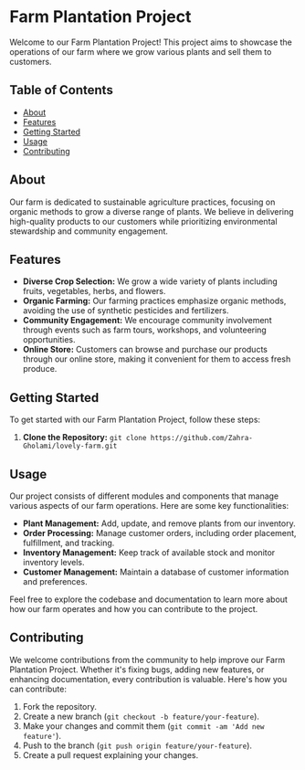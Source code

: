 # Farm Plantation Project

Welcome to our Farm Plantation Project! This project aims to showcase the operations of our farm where we grow various plants and sell them to customers. 

## Table of Contents
- [About](#about)
- [Features](#features)
- [Getting Started](#getting-started)
- [Usage](#usage)
- [Contributing](#contributing)


## About
Our farm is dedicated to sustainable agriculture practices, focusing on organic methods to grow a diverse range of plants. We believe in delivering high-quality products to our customers while prioritizing environmental stewardship and community engagement.

## Features
- **Diverse Crop Selection:** We grow a wide variety of plants including fruits, vegetables, herbs, and flowers.
- **Organic Farming:** Our farming practices emphasize organic methods, avoiding the use of synthetic pesticides and fertilizers.
- **Community Engagement:** We encourage community involvement through events such as farm tours, workshops, and volunteering opportunities.
- **Online Store:** Customers can browse and purchase our products through our online store, making it convenient for them to access fresh produce.

## Getting Started
To get started with our Farm Plantation Project, follow these steps:

1. **Clone the Repository:** `git clone https://github.com/Zahra-Gholami/lovely-farm.git`


## Usage
Our project consists of different modules and components that manage various aspects of our farm operations. Here are some key functionalities:

- **Plant Management:** Add, update, and remove plants from our inventory.
- **Order Processing:** Manage customer orders, including order placement, fulfillment, and tracking.
- **Inventory Management:** Keep track of available stock and monitor inventory levels.
- **Customer Management:** Maintain a database of customer information and preferences.

Feel free to explore the codebase and documentation to learn more about how our farm operates and how you can contribute to the project.

## Contributing
We welcome contributions from the community to help improve our Farm Plantation Project. Whether it's fixing bugs, adding new features, or enhancing documentation, every contribution is valuable. Here's how you can contribute:

1. Fork the repository.
2. Create a new branch (`git checkout -b feature/your-feature`).
3. Make your changes and commit them (`git commit -am 'Add new feature'`).
4. Push to the branch (`git push origin feature/your-feature`).
5. Create a pull request explaining your changes.

